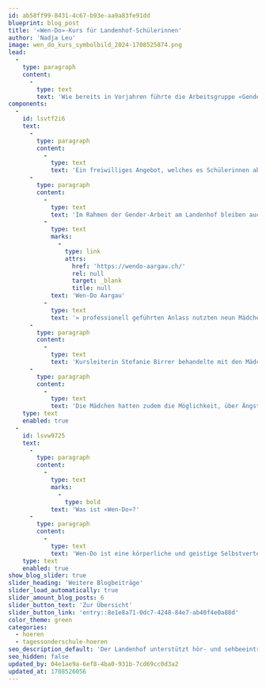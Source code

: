 ```yaml
---
id: ab58ff99-8431-4c67-b93e-aa9a83fe91dd
blueprint: blog_post
title: '«Wen-Do»-Kurs für Landenhof-Schülerinnen'
author: 'Nadja Leu'
image: wen_do_kurs_symbolbild_2024-1708525874.png
lead:
  -
    type: paragraph
    content:
      -
        type: text
        text: 'Wie bereits in Vorjahren führte die Arbeitsgruppe «Gender Anlass» des Landenhofs Ende Januar 2024 zusammen mit «Wen-Do Aargau» einen Selbstverteidigungskurs für Mädchen durch.'
components:
  -
    id: lsvtf2i6
    text:
      -
        type: paragraph
        content:
          -
            type: text
            text: 'Ein freiwilliges Angebot, welches es Schülerinnen ab 10 Jahren ermöglicht, sich für gefährliche oder unangenehme Situationen im Alltag zu wappnen.'
      -
        type: paragraph
        content:
          -
            type: text
            text: 'Im Rahmen der Gender-Arbeit am Landenhof bleiben auch solche Angebote wichtig. Den von «'
          -
            type: text
            marks:
              -
                type: link
                attrs:
                  href: 'https://wendo-aargau.ch/'
                  rel: null
                  target: _blank
                  title: null
            text: 'Wen-Do Aargau'
          -
            type: text
            text: '» professionell geführten Anlass nutzten neun Mädchen.'
      -
        type: paragraph
        content:
          -
            type: text
            text: 'Kursleiterin Stefanie Birrer behandelte mit den Mädchen Themen wie Sicherheit beim Reisen, Prävention im Netz, «wie hole ich Hilfe» und «wie setzte ich mich zur Wehr» und übte mit ihnen das Verhalten in brenzligen Situationen.'
      -
        type: paragraph
        content:
          -
            type: text
            text: 'Die Mädchen hatten zudem die Möglichkeit, über Ängste im Alltag zu sprechen. In diesem Zusammenhang meldeten sie zurück, dass sie sich am Landenhof und im Schulzimmer sicher und gut aufgehoben fühlen. Der Abschluss des Anlasses bildeten verschiedene kurze Sketches in der fröhlichen Mädchenrunde.'
    type: text
    enabled: true
  -
    id: lsvw9725
    text:
      -
        type: paragraph
        content:
          -
            type: text
            marks:
              -
                type: bold
            text: 'Was ist «Wen-Do»?'
      -
        type: paragraph
        content:
          -
            type: text
            text: 'Wen-Do ist eine körperliche und geistige Selbstverteidigungsart (Selbstbehauptung), welche speziell für Frauen und Mädchen entwickelt wurde. Wen-Do heisst übersetzt «der Weg der Frau» oder «die bewegte Frau».'
    type: text
    enabled: true
show_blog_slider: true
slider_heading: 'Weitere Blogbeiträge'
slider_load_automatically: true
slider_amount_blog_posts: 6
slider_button_text: 'Zur Übersicht'
slider_button_link: 'entry::8e1e8a71-0dc7-4248-84e7-ab40f4e0a88d'
color_theme: green
categories:
  - hoeren
  - tagessonderschule-hoeren
seo_description_default: 'Der Landenhof unterstützt hör- und sehbeeinträchtigte Kinder & Jugendliche in ihrem selbstbestimmten Leben durch Förderung ihrer Fähigkeiten & Entwicklung'
seo_hidden: false
updated_by: 04e1ae9a-6ef8-4ba0-931b-7cd69cc0d3a2
updated_at: 1708526056
---
```

